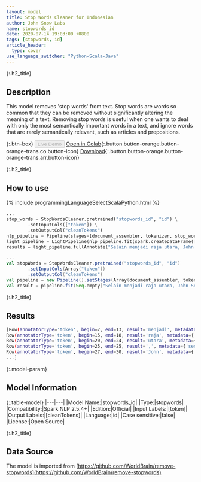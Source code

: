 ```yaml
---
layout: model
title: Stop Words Cleaner for Indonesian
author: John Snow Labs
name: stopwords_id
date: 2020-07-14 19:03:00 +0800
tags: [stopwords, id]
article_header:
  type: cover
use_language_switcher: "Python-Scala-Java"
---
```


{:.h2_title}
## Description
This model removes 'stop words' from text. Stop words are words so common that they can be removed without significantly altering the meaning of a text. Removing stop words is useful when one wants to deal with only the most semantically important words in a text, and ignore words that are rarely semantically relevant, such as articles and prepositions.

{:.btn-box}
<button class="button button-orange" disabled>Live Demo</button>
[Open in Colab](https://github.com/JohnSnowLabs/spark-nlp-workshop/blob/b2eb08610dd49d5b15077cc499a94b4ec1e8b861/jupyter/annotation/english/stop-words/StopWordsCleaner.ipynb){:.button.button-orange.button-orange-trans.co.button-icon}
[Download](https://s3.amazonaws.com/auxdata.johnsnowlabs.com/public/models/stopwords_id_id_2.5.4_2.4_1594742441630.zip){:.button.button-orange.button-orange-trans.arr.button-icon}

{:.h2_title}
## How to use

<div class="tabs-box" markdown="1">

{% include programmingLanguageSelectScalaPython.html %}

```python
...
stop_words = StopWordsCleaner.pretrained("stopwords_id", "id") \
        .setInputCols(["token"]) \
        .setOutputCol("cleanTokens")
nlp_pipeline = Pipeline(stages=[document_assembler, tokenizer, stop_words])
light_pipeline = LightPipeline(nlp_pipeline.fit(spark.createDataFrame([['']]).toDF("text")))
results = light_pipeline.fullAnnotate("Selain menjadi raja utara, John Snow adalah seorang dokter Inggris dan pemimpin dalam pengembangan anestesi dan kebersihan medis.")
```

```scala
...
val stopWords = StopWordsCleaner.pretrained("stopwords_id", "id")
        .setInputCols(Array("token"))
        .setOutputCol("cleanTokens")
val pipeline = new Pipeline().setStages(Array(document_assembler, tokenizer, stopWords))
val result = pipeline.fit(Seq.empty["Selain menjadi raja utara, John Snow adalah seorang dokter Inggris dan pemimpin dalam pengembangan anestesi dan kebersihan medis."].toDS.toDF("text")).transform(data)
```

{:.h2_title}
## Results

```bash
[Row(annotatorType='token', begin=7, end=13, result='menjadi', metadata={'sentence': '0'}, embeddings=[]),
Row(annotatorType='token', begin=15, end=18, result='raja', metadata={'sentence': '0'}, embeddings=[]),
Row(annotatorType='token', begin=20, end=24, result='utara', metadata={'sentence': '0'}, embeddings=[]),
Row(annotatorType='token', begin=25, end=25, result=',', metadata={'sentence': '0'}, embeddings=[]),
Row(annotatorType='token', begin=27, end=30, result='John', metadata={'sentence': '0'}, embeddings=[]),
...]
```

{:.model-param}
## Model Information

{:.table-model}
|---|---|
|Model Name:|stopwords_id|
|Type:|stopwords|
|Compatibility:|Spark NLP 2.5.4+|
|Edition:|Official|
|Input Labels:|[token]|
|Output Labels:|[cleanTokens]|
|Language:|id|
|Case sensitive:|false|
|License:|Open Source|

{:.h2_title}
## Data Source
The model is imported from [https://github.com/WorldBrain/remove-stopwords](https://github.com/WorldBrain/remove-stopwords)